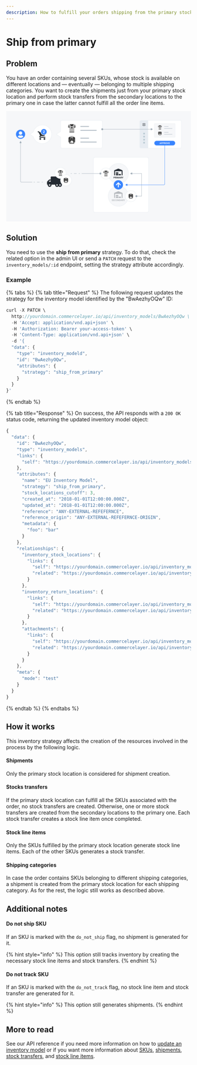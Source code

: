 ```yaml
---
description: How to fulfill your orders shipping from the primary stock location.
---
```


# Ship from primary

## Problem

You have an order containing several SKUs, whose stock is available on different locations and — eventually — belonging to multiple shipping categories. You want to create the shipments just from your primary stock location and perform stock transfers from the secondary locations to the primary one in case the latter cannot fulfill all the order line items.

![All the order items are shipped from the primary stock location](../.gitbook/assets/ship-from-primary.jpg)

## Solution

You need to use the **ship from primary** strategy. To do that, check the related option in the admin UI or send a `PATCH` request to the `inventory_models/:id` endpoint, setting the strategy attribute accordingly.

### Example

{% tabs %}
{% tab title="Request" %}
The following request updates the strategy for the inventory model identified by the "BwAezhyOQw" ID:

```javascript
curl -X PATCH \
  http://yourdomain.commercelayer.io/api/inventory_models/BwAezhyOQw \
  -H 'Accept: application/vnd.api+json' \
  -H 'Authorization: Bearer your-access-token' \
  -H 'Content-Type: application/vnd.api+json' \
  -d '{
  "data": {
    "type": "inventory_modeld",
    "id": "BwAezhyOQw",
    "attributes": {
      "strategy": "ship_from_primary"
    }
  }
}'
```
{% endtab %}

{% tab title="Response" %}
On success, the API responds with a `200 OK` status code, returning the updated inventory model object:

```javascript
{
  "data": {
    "id": "BwAezhyOQw",
    "type": "inventory_models",
    "links": {
      "self": "https://yourdomain.commercelayer.io/api/inventory_models/BwAezhyOQw"
    },
    "attributes": {
      "name": "EU Inventory Model",
      "strategy": "ship_from_primary",
      "stock_locations_cutoff": 3,
      "created_at": "2018-01-01T12:00:00.000Z",
      "updated_at": "2018-01-01T12:00:00.000Z",
      "reference": "ANY-EXTERNAL-REFEFERNCE",
      "reference_origin": "ANY-EXTERNAL-REFEFERNCE-ORIGIN",
      "metadata": {
        "foo": "bar"
      }
    },
    "relationships": {
      "inventory_stock_locations": {
        "links": {
          "self": "https://yourdomain.commercelayer.io/api/inventory_models/xYZkjABcde/relationships/inventory_stock_locations",
          "related": "https://yourdomain.commercelayer.io/api/inventory_models/xYZkjABcde/inventory_stock_locations"
        }
      },
      "inventory_return_locations": {
        "links": {
          "self": "https://yourdomain.commercelayer.io/api/inventory_models/xYZkjABcde/relationships/inventory_return_locations",
          "related": "https://yourdomain.commercelayer.io/api/inventory_models/xYZkjABcde/inventory_return_locations"
        }
      },
      "attachments": {
        "links": {
          "self": "https://yourdomain.commercelayer.io/api/inventory_models/xYZkjABcde/relationships/attachments",
          "related": "https://yourdomain.commercelayer.io/api/inventory_models/xYZkjABcde/attachments"
        }
      }
    },
    "meta": {
      "mode": "test"
    }
  }
}
```
{% endtab %}
{% endtabs %}

## How it works

This inventory strategy affects the creation of the resources involved in the process by the following logic.

#### Shipments

Only the primary stock location is considered for shipment creation.

#### Stocks transfers

If the primary stock location can fulfill all the SKUs associated with the order, no stock transfers are created. Otherwise, one or more stock transfers are created from the secondary locations to the primary one. Each stock transfer creates a stock line item once completed.

#### Stock line items

Only the SKUs fulfilled by the primary stock location generate stock line items. Each of the other SKUs generates a stock transfer.

#### Shipping categories

In case the order contains SKUs belonging to different shipping categories, a shipment is created from the primary stock location for each shipping category. As for the rest, the logic still works as described above.

## Additional notes

#### Do not ship SKU

If an SKU is marked with the `do_not_ship` flag, no shipment is generated for it. 

{% hint style="info" %}
This option still tracks inventory by creating the necessary stock line items and stock transfers.
{% endhint %}

#### Do not track SKU

If an SKU is marked with the `do_not_track` flag, no stock line item and stock transfer are generated for it. 

{% hint style="info" %}
This option still generates shipments.
{% endhint %}

## More to read

See our API reference if you need more information on how to [update an inventory model](https://docs.commercelayer.io/api/resources/inventory_models/update_inventory_model) or if you want more information about [SKUs](https://docs.commercelayer.io/api/resources/skus), [shipments](https://docs.commercelayer.io/api/resources/inventory_models/update_inventory_model), [stock transfers](https://docs.commercelayer.io/api/resources/stock_transfers), and [stock line items](https://docs.commercelayer.io/api/resources/stock_line_items).

